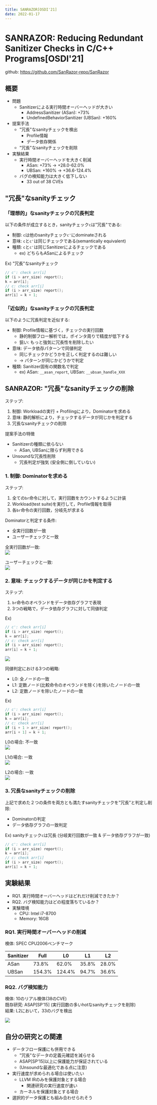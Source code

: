 ```yaml
---
title: SANRAZOR[OSDI'21]
date: 2022-01-17
---
```

# SANRAZOR: Reducing Redundant Sanitizer Checks in C/C++ Programs[OSDI'21]

github: <https://github.com/SanRazor-repo/SanRazor>

<!-- 
## 調査目的
-->

## 概要

- 問題
  - Sanitizerによる実行時間オーバーヘッドが大きい
    - AddressSanitizer (ASan): +73%
    - UndefinedBehaviorSanitizer (UBSan): +160%
- 提案手法
  - "冗長"なsanityチェックを検出
    - Profile情報
    - データ依存関係
  - "冗長"なsanityチェックを削除
- 実験結果
  - 実行時間オーバーヘッドを大きく削減
    - ASan: +73% &rarr; +28.0-62.0%
    - UBSan: +160% &rarr; +36.6-124.4%
  - バグの検知能力は大きく低下しない
    - 33 out of 38 CVEs

## "冗長"なsanityチェック

### 「理想的」なsanityチェックの冗長判定

以下の条件が成立するとき，sanityチェック`c`は"冗長"である:
- 制御: `c`は他のsanityチェック`c'`にdominateされる
- 意味: `c`と`c'`は同じチェックである(semantically equivalent)
- 種類: `c`と`c'`は同じSanitizerによるチェックである
  - ex) どちらもASanによるチェック

Ex) "冗長"なsanityチェック
```c
// c': check arr[i]
if (i > arr_size) report();
k = arr[i];
// c: check arr[i]
if (i > arr_size) report();
arr[i] = k + 1;
```

### 「近似的」なsanityチェックの冗長判定

以下のように冗長判定を近似する:
- 制御: Profile情報に基づく，チェックの実行回数
  - 静的制御フロー解析では，ポインタ周りで精度が低下する
  - 狙い: もっと強気に冗長性を削除したい
- 意味: データ依存パターンで同値判定
  - 同じチェックかどうかを正しく判定するのは難しい
  - &rarr; パターンが同じかどうかで判定
- 種類: Sanitizer固有の関数名で判定
  - ex) ASan: `__asan_report`, UBSan: `__ubsan_handle_XXX`

## SANRAZOR: "冗長"なsanityチェックの削除

ステップ:
1. 制御: Workloadの実行 + Profilingにより，Dominatorを求める
2. 意味: 静的解析により，チェックするデータが同じかを判定する
3. 冗長なsanityチェックの削除

提案手法の特徴
- Sanitizerの種類に依らない
  - ASan, UBSanに限らず利用できる
- Unsoundな冗長性削除
  - 冗長判定が強気 (安全側に倒していない)

### 1. 制御: Dominatorを求める

ステップ:
1. 全ての`br`命令に対して，実行回数をカウントするように計装
2. Workload(test suite)を実行して，Profile情報を取得
3. 各`br`命令の実行回数，分岐先が求まる

Dominatorと判定する条件:
- 全実行回数が一致
- ユーザーチェックと一致

全実行回数が一致:  
![](img/SanRazor/same_pattern.dot.svg)

ユーザーチェックと一致:  
![](img/SanRazor/user_pattern.dot.svg)

### 2. 意味: チェックするデータが同じかを判定する

ステップ:
1. `br`命令のオペランドをデータ依存グラフで表現
2. 3つの戦略で，データ依存グラフに対して同値判定

Ex)
```c
// c': check arr[i]
if (i > arr_size) report();
k = arr[i];
// c: check arr[i]
if (i > arr_size) report();
arr[i] = k + 1;
```

![](img/SanRazor/data_dep.dot.svg)

同値判定における3つの戦略:
- L0: 全ノードの一致
- L1: 定数ノード(比較命令のオペランドを除く)を除いたノードの一致
- L2: 定数ノードを除いたノードの一致

Ex)
```c
// c': check arr[i]
if (i > arr_size) report();
k = arr[i];
// c: check arr[i]
if (i + 1 > arr_size) report();
arr[i + 1] = k + 1;
```

L0の場合: 不一致  
![](img/SanRazor/L0.dot.svg)

L1の場合: 一致  
![](img/SanRazor/L1.dot.svg)

L2の場合: 一致  
![](img/SanRazor/L2.dot.svg)

### 3. 冗長なsanityチェックの削除

上記で求めた２つの条件を両方とも満たすsanityチェックを"冗長"と判定し削除:
- Dominatorの判定
- データ依存グラフの一致判定

Ex) sanityチェック`c`は冗長 (分岐実行回数が一致 & データ依存グラフが一致)
```c
// c': check arr[i]
if (i > arr_size) report();
k = arr[i];
// c: check arr[i]
if (i > arr_size) report();
arr[i] = k + 1;
```

## 実験結果

- RQ1. 実行時間オーバーヘッドはどれだけ削減できたか？
- RQ2. バグ検知能力はどの程度落ちているか？
- 実験環境
  - CPU: Intel i7-8700
  - Memory: 16GB

### RQ1. 実行時間オーバーヘッドの削減

検体: SPEC CPU2006ベンチマーク

| Sanitizer | Full | L0 | L1 | L2 |
| --- | --- | --- | --- | --- |
| ASan | 73.8% | 62.0% | 35.8% | 28.0% |
| UBSan | 154.3% | 124.4% | 94.7% | 36.6% |

### RQ2. バグ検知能力

検体: 10のリアル検体(38のCVE)  
既存研究: ASAP[SP'15] (実行回数の多いhotなsanityチェックを削除)  
結果: L2において，33のバグを検出

![](img/SanRazor/vulnerability_detectability.png)

## 自分の研究との関連

- データフロー保護にも併用できる
  - "冗長"なデータの定義元確認を減らせる
  - ASAP[SP'15]以上に保護能力が保証されている
  - (Unsoundな最適化である点に注意)
- 実行速度が求められる場合は使いたい
  - LLVM IRのみを保護対象とする場合
    - 関連研究の実行速度が速い
  - カーネルを保護対象とする場合
- 選択的データ保護とも組み合わせられそう
